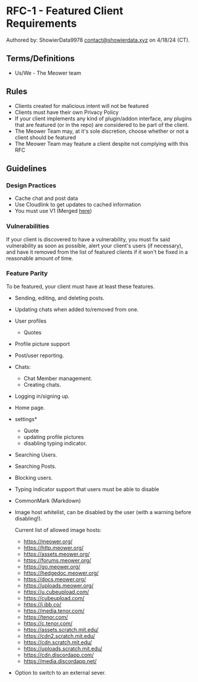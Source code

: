 # RFC-1 - Featured Client Requirements
Authored by: ShowierData9978 <contact@showierdata.xyz> on 4/18/24 (CT).
## Terms/Definitions

- Us/We - The Meower team



## Rules
- Clients created for malicious intent will not be featured
- Clients must have their own Privacy Policy
- If your client implements any kind of plugin/addon interface, any plugins that are featured (or in the repo) are considered to be part of the client.
- The Meower Team may, at it's sole discretion, choose whether or not a client should be featured
- The Meower Team may feature a client despite not complying with this RFC

## Guidelines

### Design Practices

- Cache chat and post data
- Use Cloudlink to get updates to cached information
- You must use  V1 (Merged [here](https://github.com/meower-media-co/Meower-Server/pull/242))

### Vulnerabilities

If your client is discovered to have a vulnerability, you must fix said vulnerability as soon as possible, alert your client's users (if necessary), and have it removed from the list of featured clients if it won't be fixed in a reasonable amount of time.


### Feature Parity
To be featured, your client must have at least these features. 

- Sending, editing, and deleting posts.
- Updating chats when added to/removed from one.
- User profiles
	- Quotes
- Profile picture support
- Post/user reporting.
- Chats:
    - Chat Member management.
    - Creating chats.
- Logging in/signing up.
- Home page.
- settings*
	- Quote
   	- updating profile pictures
   	- disabling typing indicator. 
- Searching Users.
- Searching Posts.
- Blocking users.
- Typing indicator support that users must be able to disable
- CommonMark (Markdown) 
- Image host whitelist, can be disabled by the user (with a warning before disabling!).
    
    Current list of allowed image hosts:
    - https://meower.org/
    - https://http.meower.org/
    - https://assets.meower.org/
    - https://forums.meower.org/
    - https://go.meower.org/  
    - https://hedgedoc.meower.org/
    - https://docs.meower.org/
    - https://uploads.meower.org/ 
    - https://u.cubeupload.com/
    - https://cubeupload.com/
    - https://i.ibb.co/
    - https://media.tenor.com/
    - https://tenor.com/
    - https://c.tenor.com/
    - https://assets.scratch.mit.edu/
    - https://cdn2.scratch.mit.edu/
    - https://cdn.scratch.mit.edu/
    - https://uploads.scratch.mit.edu/
    - https://cdn.discordapp.com/
    - https://media.discordapp.net/

- Option to switch to an external sever.
